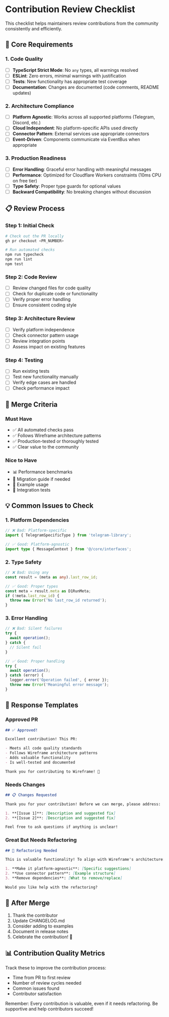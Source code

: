 # Contribution Review Checklist

This checklist helps maintainers review contributions from the community consistently and efficiently.

## 🎯 Core Requirements

### 1. Code Quality

- [ ] **TypeScript Strict Mode**: No `any` types, all warnings resolved
- [ ] **ESLint**: Zero errors, minimal warnings with justification
- [ ] **Tests**: New functionality has appropriate test coverage
- [ ] **Documentation**: Changes are documented (code comments, README updates)

### 2. Architecture Compliance

- [ ] **Platform Agnostic**: Works across all supported platforms (Telegram, Discord, etc.)
- [ ] **Cloud Independent**: No platform-specific APIs used directly
- [ ] **Connector Pattern**: External services use appropriate connectors
- [ ] **Event-Driven**: Components communicate via EventBus when appropriate

### 3. Production Readiness

- [ ] **Error Handling**: Graceful error handling with meaningful messages
- [ ] **Performance**: Optimized for Cloudflare Workers constraints (10ms CPU on free tier)
- [ ] **Type Safety**: Proper type guards for optional values
- [ ] **Backward Compatibility**: No breaking changes without discussion

## 📋 Review Process

### Step 1: Initial Check

```bash
# Check out the PR locally
gh pr checkout <PR_NUMBER>

# Run automated checks
npm run typecheck
npm run lint
npm test
```

### Step 2: Code Review

- [ ] Review changed files for code quality
- [ ] Check for duplicate code or functionality
- [ ] Verify proper error handling
- [ ] Ensure consistent coding style

### Step 3: Architecture Review

- [ ] Verify platform independence
- [ ] Check connector pattern usage
- [ ] Review integration points
- [ ] Assess impact on existing features

### Step 4: Testing

- [ ] Run existing tests
- [ ] Test new functionality manually
- [ ] Verify edge cases are handled
- [ ] Check performance impact

## 🚀 Merge Criteria

### Must Have

- ✅ All automated checks pass
- ✅ Follows Wireframe architecture patterns
- ✅ Production-tested or thoroughly tested
- ✅ Clear value to the community

### Nice to Have

- 📊 Performance benchmarks
- 📝 Migration guide if needed
- 🎯 Example usage
- 🔄 Integration tests

## 💡 Common Issues to Check

### 1. Platform Dependencies

```typescript
// ❌ Bad: Platform-specific
import { TelegramSpecificType } from 'telegram-library';

// ✅ Good: Platform-agnostic
import type { MessageContext } from '@/core/interfaces';
```

### 2. Type Safety

```typescript
// ❌ Bad: Using any
const result = (meta as any).last_row_id;

// ✅ Good: Proper types
const meta = result.meta as D1RunMeta;
if (!meta.last_row_id) {
  throw new Error('No last_row_id returned');
}
```

### 3. Error Handling

```typescript
// ❌ Bad: Silent failures
try {
  await operation();
} catch {
  // Silent fail
}

// ✅ Good: Proper handling
try {
  await operation();
} catch (error) {
  logger.error('Operation failed', { error });
  throw new Error('Meaningful error message');
}
```

## 📝 Response Templates

### Approved PR

```markdown
## ✅ Approved!

Excellent contribution! This PR:

- Meets all code quality standards
- Follows Wireframe architecture patterns
- Adds valuable functionality
- Is well-tested and documented

Thank you for contributing to Wireframe! 🚀
```

### Needs Changes

```markdown
## 📋 Changes Requested

Thank you for your contribution! Before we can merge, please address:

1. **[Issue 1]**: [Description and suggested fix]
2. **[Issue 2]**: [Description and suggested fix]

Feel free to ask questions if anything is unclear!
```

### Great But Needs Refactoring

```markdown
## 🔧 Refactoring Needed

This is valuable functionality! To align with Wireframe's architecture:

1. **Make it platform-agnostic**: [Specific suggestions]
2. **Use connector pattern**: [Example structure]
3. **Remove dependencies**: [What to remove/replace]

Would you like help with the refactoring?
```

## 🎉 After Merge

1. Thank the contributor
2. Update CHANGELOG.md
3. Consider adding to examples
4. Document in release notes
5. Celebrate the contribution! 🎊

## 📊 Contribution Quality Metrics

Track these to improve the contribution process:

- Time from PR to first review
- Number of review cycles needed
- Common issues found
- Contributor satisfaction

Remember: Every contribution is valuable, even if it needs refactoring. Be supportive and help contributors succeed!
